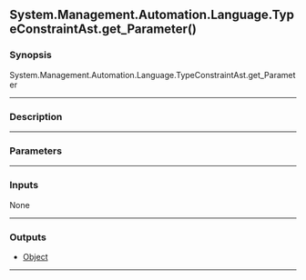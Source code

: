 System.Management.Automation.Language.TypeConstraintAst.get_Parameter()
-----------------------------------------------------------------------

### Synopsis

System.Management.Automation.Language.TypeConstraintAst.get_Parameter 

---

### Description

---

### Parameters

---

### Inputs
None

---

### Outputs
* [Object](https://learn.microsoft.com/en-us/dotnet/api/System.Object)

---
